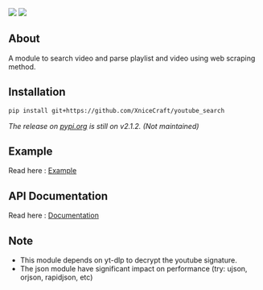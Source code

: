![](https://badgen.net/static/youtube-search/3.1.0-beta.1/blue)
![](https://img.shields.io/badge/Python-3.8%20%7C%203.9%20%7C%203.10-blue)

## About

A module to search video and parse playlist and video using web scraping method.

## Installation
```bash
pip install git+https://github.com/XniceCraft/youtube_search
```
_The release on <a href="https://pypi.org/project/youtube-search/">pypi.org</a> is still on v2.1.2. (Not maintained)_

## Example
Read here : <a href="example.md">Example</a>

## API Documentation
Read here : <a href="https://xnicecraft.github.io/youtube_search/youtube_search.html">Documentation</a>

## Note
- This module depends on yt-dlp to decrypt the youtube signature.
- The json module have significant impact on performance (try: ujson, orjson, rapidjson, etc)
